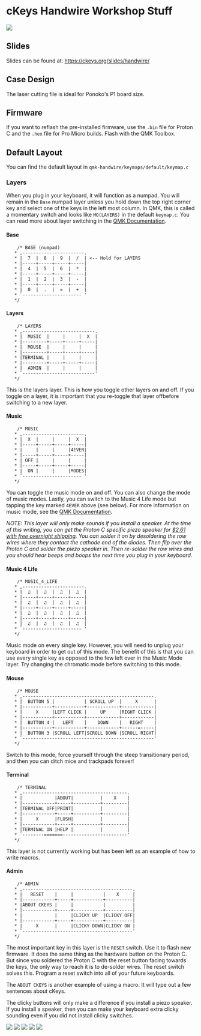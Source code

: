 # cKeys Handwire Workshop Stuff

![](https://ckeys.org/images/proton-c-handwire-1.jpg)

## Slides

Slides can be found at: https://ckeys.org/slides/handwire/

## Case Design

The laser cutting file is ideal for Ponoko's P1 board size.

## Firmware

If you want to reflash the pre-installed firmware, use the `.bin` file for Proton C and the `.hex` file for Pro Micro builds. Flash with the QMK Toolbox.

## Default Layout

You can find the default layout in `qmk-handwire/keymaps/default/keymap.c`

### Layers

When you plug in your keyboard, it will function as a numpad. You will remain in the `Base` numpad layer unless you hold down the top right corner key and select one of the keys in the left most column. In QMK, this is called a momentary switch and looks like `MO(LAYERS)` in the default `keymap.c`. You can read more about layer switching in the [QMK Documentation](https://beta.docs.qmk.fm/features/feature_advanced_keycodes#switching-and-toggling-layers).

#### Base
```
    /* BASE (numpad)
   * ,-----------------------.
   * |  7  |  8  |  9  |  /  | <-- Hold for LAYERS
   * |-----+-----+-----+-----|
   * |  4  |  5  |  6  |  *  |
   * |-----+-----+-----+-----|
   * |  1  |  2  |  3  |  -  |
   * |-----+-----+-----+-----|
   * |  0  |  .  |  =  |  +  |
   * `---------------------- '
   */
```

#### Layers

```
    /* LAYERS
   * ,---------------------------.
   * |  MUSIC  |     |     |  X  |
   * |---------+-----+-----+-----|
   * |  MOUSE  |     |     |     |
   * |---------+-----+-----+-----|
   * |TERMINAL |     |     |     |
   * |---------+-----+-----+-----|
   * |  ADMIN  |     |     |     |
   * `---------------------------'
   */
```

This is the layers layer. This is how you toggle other layers on and off. If you toggle on a layer, it is important that you re-toggle that layer offbefore switching to a new layer.

#### Music

```
    /* MUSIC
   * ,-----------------------.
   * |  X  |     |     |  X  |
   * |-----+-----+-----+-----|
   * |     |     |     |4EVER|
   * |-----+-----+-----+-----|
   * | OFF |     |     |     |
   * |-----+-----+-----+-----|
   * |  ON |     |     |MODES|
   * `---------------------- '
   */
```

You can toggle the music mode on and off. You can also change the mode of music modes. Lastly, you can switch to the Music 4 Life mode but tapping the key marked `4EVER` above (see below). For more information on music mode, see the [QMK Documentation](https://beta.docs.qmk.fm/features/feature_audio).

_NOTE: This layer will only make sounds if you install a speaker. At the time of this writing, you can get the Proton C specific piezo speaker for [$2.61 with free overnight shipping](https://www.arrow.com/en/products/ast1109mltrq/mallory-sonalert-products). You can solder it on by desoldering the row wires where they contact the cathode end of the diodes. Then flip over the Proton C and solder the piezo speaker in. Then re-solder the row wires and you should hear beeps and boops the next time you plug in your keyboard._

#### Music 4 Life

```
    /* MUSIC_4_LIFE
   * ,-----------------------.
   * |  ♫  |  ♫  |  ♫  |  ♫  |
   * |-----+-----+-----+-----|
   * |  ♫  |  ♫  |  ♫  |  ♫  |
   * |-----+-----+-----+-----|
   * |  ♫  |  ♫  |  ♫  |  ♫  |
   * |-----+-----+-----+-----|
   * |  ♫  |  ♫  |  ♫  |  ♫  |
   * `---------------------- '
   */
```

Music mode on every single key. However, you will need to unplug your keyboard in order to get out of this mode. The benefit of this is that you can use every single key as opposed to the few left over in the Music Mode layer. Try changing the chromatic mode before switching to this mode.

#### Mouse

```
    /* MOUSE
   * ,-------------------------------------------------.
   * |  BUTTON 5 |           | SCROLL UP  |     X      |
   * |-----------+-----------+------------+------------|
   * |     X     |LEFT CLICK |     UP     |RIGHT CLICK |
   * |-----------+-----------+------------+------------|
   * |  BUTTON 4 |   LEFT    |    DOWN    |   RIGHT    |
   * |-----------+-----------+------------+------=-----|
   * |  BUTTON 3 |SCROLL LEFT|SCROLL DOWN |SCROLL RIGHT|
   * `-------------------------------------------------'
   */
```

Switch to this mode, force yourself through the steep transitionary period, and then you can ditch mice and trackpads forever!

#### Terminal

```
    /* TERMINAL
   * ,---------------------------------------.
   * |            |ABOUT|          |    X    |
   * |------------+-----+----------+---------|
   * |TERMINAL OFF|PRINT|          |         |
   * |------------+-----+----------+---------|
   * |     X      |FLUSH|          |         |
   * |------------+-----+----------+---------|
   * |TERMINAL ON |HELP |          |         |
   * `--------=======------------------------'
   */
```

This layer is not currently working but has been left as an example of how to write macros.

#### Admin

```
    /* ADMIN
   * ,-----------------------------------------.
   * |   RESET    |     |           |    X     |
   * |------------+-----+-----------+----------|
   * |ABOUT CKEYS |     |           |          |
   * |------------+-----+-----------+----------|
   * |            |     |CLICKY UP  |CLICKY OFF|
   * |------------+-----+-----------+----------|
   * |     X      |     |CLICKY DOWN|CLICKY ON |
   * `-----------------------------------------'
   */
```

The most important key in this layer is the `RESET` switch. Use it to flash new firmware. It does the same thing as the hardware button on the Proton C. But since you soldered the Proton C with the reset button facing towards the keys, the only way to reach it is to de-solder wires. The reset switch solves this. Program a reset switch into all of your future keyboards.

The `ABOUT CKEYS` is another example of using a macro. It will type out a few sentences about cKeys.

The clicky buttons will only make a difference if you install a piezo speaker. If you install a speaker, then you can make your keyboard extra clicky sounding even if you did not install clicky switches.

![](https://ckeys.org/images/proton-c-handwire-2.jpg)
![](https://ckeys.org/images/proton-c-handwire-3.jpg)
![](https://ckeys.org/images/handwire-1.jpg)
![](https://ckeys.org/images/handwire-2.jpg)
![](https://ckeys.org/images/handwire-3.jpg)

